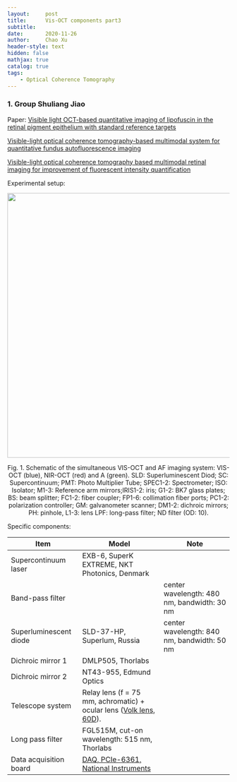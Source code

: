 ```yaml
---
layout:     post
title:      Vis-OCT components part3
subtitle:   
date:       2020-11-26
author:     Chao Xu
header-style: text
hidden: false
mathjax: true
catalog: true
tags:
    - Optical Coherence Tomography
---
```


### 1. Group Shuliang Jiao

Paper: [Visible light OCT-based quantitative imaging of lipofuscin in the retinal pigment epithelium with standard reference targets](https://doi.org/10.1364/boe.9.003768)

[Visible-light optical coherence tomography-based multimodal system for quantitative fundus autofluorescence imaging](https://doi.org/10.1177/1535370218813529)

[Visible-light optical coherence tomography based multimodal retinal imaging for improvement of fluorescent intensity quantification](https://www.osapublishing.org/boe/abstract.cfm?URI=boe-7-9-3220)

Experimental setup:

<p align="center">
<img src="https://i.loli.net/2020/11/26/Eg2sXNxZ4KQqO8u.png" width=600pix>
</p>
<p style="text-align:center;">Fig. 1. Schematic of the simultaneous VIS-OCT and AF imaging system: VIS-OCT (blue), NIR-OCT (red) and A (green). SLD: Superluminescent Diod; SC: Supercontinuum; PMT: Photo Multiplier Tube; SPEC1-2: Spectrometer; ISO: Isolator; M1-3: Reference arm mirrors;IRIS1-2: iris; G1-2: BK7 glass plates; BS: beam splitter; FC1-2: fiber coupler; FP1-6: collimation fiber ports; PC1-2: polarization controller; GM: galvanometer scanner; DM1-2: dichroic mirrors; PH: pinhole, L1-3: lens LPF: long-pass filter; ND filter (OD: 10). </p>

Specific components:

| Item                   | Model                                                        | Note                                        |
| ---------------------- | ------------------------------------------------------------ | ------------------------------------------- |
| Supercontinuum laser   | EXB-6, SuperK EXTREME, NKT Photonics, Denmark                |                                             |
| Band-pass filter       |                                                              | center wavelength: 480 nm, bandwidth: 30 nm |
| Superluminescent diode | SLD-37-HP, Superlum, Russia                                  | center wavelength: 840 nm, bandwidth: 50 nm |
| Dichroic mirror 1      | DMLP505, Thorlabs                                            |                                             |
| Dichroic mirror 2      | NT43-955, Edmund Optics                                      |                                             |
| Telescope system       | Relay lens (f = 75 mm, achromatic) +  ocular lens ([Volk lens, 60D](https://www.volk.com/products/slit-lamp-non-contact-60d)). |                                             |
| Long pass filter       | FGL515M, cut-on wavelength: 515 nm, Thorlabs                 |                                             |
| Data acquisition board | [DAQ, PCIe-6361, National Instruments](https://www.ni.com/en-us/support/model.pcie-6361.html) |                                             |
